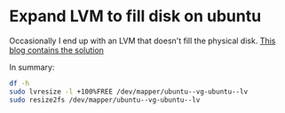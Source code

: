 # Expand LVM to fill disk on ubuntu

Occasionally I end up with an LVM that doesn't fill the physical disk. [This blog contains the solution](http://ryandoyle.net/posts/expanding-a-lvm-partition-to-fill-remaining-drive-space/)

In summary:

``` bash
df -h
sudo lvresize -l +100%FREE /dev/mapper/ubuntu--vg-ubuntu--lv
sudo resize2fs /dev/mapper/ubuntu--vg-ubuntu--lv
```
